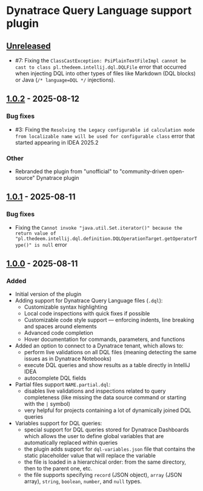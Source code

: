 # Dynatrace Query Language support plugin

## [Unreleased]

- #7: Fixing the
  `ClassCastException: PsiPlainTextFileImpl cannot be cast to class pl.thedeem.intellij.dql.DQLFile`
  error that occurred when injecting DQL into other types of files like Markdown (DQL blocks) or Java 
  (`/* language=DQL */` injections).

## [1.0.2] - 2025-08-12

### Bug fixes

- #3: Fixing the
  `Resolving the Legacy configurable id calculation mode from localizable name will be used for configurable class`
  error that started appearing in IDEA 2025.2

### Other

- Rebranded the plugin from "unofficial" to "community-driven open-source" Dynatrace plugin

## [1.0.1] - 2025-08-11

### Bug fixes

- Fixing the
  `Cannot invoke "java.util.Set.iterator()" because the return value of "pl.thedeem.intellij.dql.definition.DQLOperationTarget.getOperatorType()" is null`
  error

## [1.0.0] - 2025-08-11

### Added

- Initial version of the plugin
- Adding support for Dynatrace Query Language files (`.dql`):
    - Customizable syntax highlighting
    - Local code inspections with quick fixes if possible
    - Customizable code style support — enforcing indents, line breaking and spaces around elements
    - Advanced code completion
    - Hover documentation for commands, parameters, and functions
- Added an option to connect to a Dynatrace tenant, which allows to:
    - perform live validations on all DQL files (meaning detecting the same issues as in Dynatrace Notebooks)
    - execute DQL queries and show results as a table directly in IntelliJ IDEA
    - autocomplete DQL fields
- Partial files support `NAME.partial.dql`:
    - disables live validations and inspections related to query completeness (like missing the data source command or
      starting with the `|` symbol)
    - very helpful for projects containing a lot of dynamically joined DQL queries
- Variables support for DQL queries:
    - special support for DQL queries stored for Dynatrace Dashboards which allows the user to define global variables
      that are automatically replaced within queries
    - the plugin adds support for `dql-variables.json` file that contains the static placeholder value that will replace
      the variable
    - the file is loaded in a hierarchical order: from the same directory, then to the parent one, etc.
    - the file supports specifying `record` (JSON object), `array` (JSON array), `string`, `boolean`, `number`, and
      `null` types.

[Unreleased]: https://github.com/dynatrace-oss/intellij-idea-dql/compare/v1.0.2...HEAD

[1.0.2]: https://github.com/dynatrace-oss/intellij-idea-dql/compare/v1.0.1...v1.0.2

[1.0.1]: https://github.com/dynatrace-oss/intellij-idea-dql/compare/v1.0.0...v1.0.1

[1.0.0]: https://github.com/dynatrace-oss/intellij-idea-dql/commits/v1.0.0
